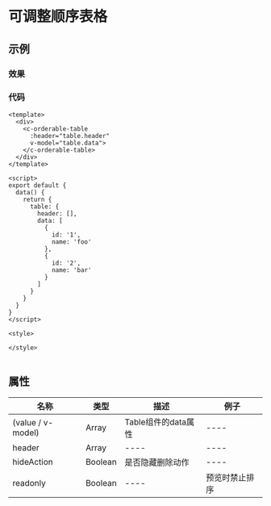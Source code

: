 # 可调整顺序表格  

## 示例  
### 效果
<Demo>
  <OrderableTableDemo />
</Demo>

### 代码
```vue
<template>
  <div>
    <c-orderable-table 
      :header="table.header" 
      v-model="table.data">
    </c-orderable-table>
  </div>
</template>

<script>
export default {
  data() {
    return {
      table: {
        header: [],
        data: [
          {
            id: '1',
            name: 'foo'
          },
          {
            id: '2',
            name: 'bar'
          }
        ]
      }
    }
  }
}
</script>

<style>

</style>


```
## 属性
| 名称 | 类型 | 描述 | 例子 |  
| ---- | ---- | ---- | ---- |
| (value / v-model) | Array | Table组件的data属性 | ---- |
| header | Array | ---- | ---- |
| hideAction | Boolean | 是否隐藏删除动作 | ---- |
| readonly | Boolean | ---- | 预览时禁止排序 |
